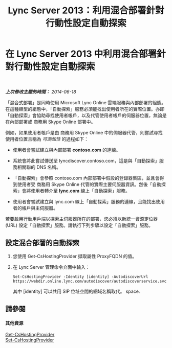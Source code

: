 ﻿---
title: Lync Server 2013：利用混合部署針對行動性設定自動探索
TOCTitle: 利用混合部署針對行動性設定自動探索
ms:assetid: f838af79-d8b4-4122-b81c-7889573d143e
ms:mtpsurl: https://technet.microsoft.com/zh-tw/library/JJ215885(v=OCS.15)
ms:contentKeyID: 49292860
ms.date: 08/24/2015
mtps_version: v=OCS.15
ms.translationtype: HT
---

# 在 Lync Server 2013 中利用混合部署針對行動性設定自動探索

 

_**上次修改主題的時間：** 2014-06-18_

「混合式部署」是同時使用 Microsoft Lync Online 雲端服務與內部部署的組態。在這種類型的組態中，「自動探索」服務必須能找出使用者所在的實際位置。亦即「自動探索」會協助尋找使用者帳戶，以及代管使用者帳戶的伺服器位置，無論是在內部部署或 商務用 Skype Online 部署中。

例如，如果使用者帳戶是由 商務用 Skype Online 中的伺服器代管，則嘗試尋找使用者位置且稱為 *可測知性* 的過程如下：

  - 使用者會嘗試建立與內部部署 **contoso.com** 的連線。

  - 系統會將此嘗試傳送至 lyncdiscover.contoso.com，這是與「自動探索」服務相關聯的 DNS 名稱。

  - 「自動探索」會參照 contoso.com 內部部署中假設的登錄器集區，並且會得到使用者受 商務用 Skype Online 代管的實際主要伺服器資訊。然後「自動探索」會將使用者轉介至 **lync.com** 線上「自動探索」服務。

  - 使用者會嘗試建立與 lync.com 線上「自動探索」服務的連線，且能找出使用者的帳戶與主伺服器。

若要啟用行動用戶端以探索主伺服器所在的部署，您必須以新統一資源定位器 (URL) 設定「自動探索」服務。請執行下列步驟以設定「自動探索」服務。

## 設定混合部署的自動探索

1.  您使用 Get-CsHostingProvider 擷取屬性 ProxyFQDN 的值。

2.  在 Lync Server 管理命令介面中輸入：
    
        Set-CsHostingProvider -Identity [identity] -AutodiscoverUrl https://webdir.online.lync.com/autodiscover/autodiscoverservice.svc/root
    
    其中 \[identity\] 可以共用 SIP 位址空間的網域名稱取代。 space.

## 請參閱

#### 其他資源

[Get-CsHostingProvider](https://docs.microsoft.com/en-us/powershell/module/skype/Get-CsHostingProvider)  
[Set-CsHostingProvider](https://docs.microsoft.com/en-us/powershell/module/skype/Set-CsHostingProvider)

